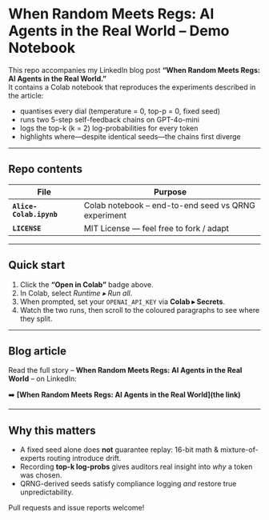# When Random Meets Regs: AI Agents in the Real World – Demo Notebook

This repo accompanies my LinkedIn blog post **“When Random Meets Regs: AI Agents in the Real World.”**  
It contains a Colab notebook that reproduces the experiments described in the article:

* quantises every dial (temperature = 0, top-p = 0, fixed seed)  
* runs two 5-step self-feedback chains on GPT-4o-mini  
* logs the top-k (k = 2) log-probabilities for every token  
* highlights where—despite identical seeds—the chains first diverge  
  
---

## Repo contents

| File | Purpose |
|------|---------|
| **`Alice-Colab.ipynb`** | Colab notebook – end-to-end seed vs QRNG experiment |
| **`LICENSE`** | MIT License — feel free to fork / adapt |

---

## Quick start

1. Click the **“Open in Colab”** badge above.  
2. In Colab, select _Runtime ▸ Run all_.  
3. When prompted, set your `OPENAI_API_KEY` via **Colab ▸ Secrets**.  
4. Watch the two runs, then scroll to the coloured paragraphs to see where they split.

---

## Blog article

Read the full story – **When Random Meets Regs: AI Agents in the Real World** – on LinkedIn:

➡️ **[When Random Meets Regs: AI Agents in the Real World](the link)**

---

## Why this matters

* A fixed seed alone does **not** guarantee replay: 16-bit math & mixture-of-experts routing introduce drift.
* Recording **top-k log-probs** gives auditors real insight into *why* a token was chosen.
* QRNG-derived seeds satisfy compliance logging _and_ restore true unpredictability.

Pull requests and issue reports welcome!
